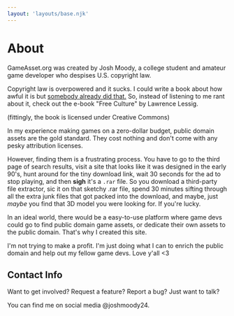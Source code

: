 ```yaml
---
layout: 'layouts/base.njk'
---
```

# About

GameAsset.org was created by Josh Moody, a college student and amateur game developer who despises U.S. copyright law.

Copyright law is overpowered and it sucks. I could write a book about how awful it is but [somebody already did that.](https://lessig.org/product/free-culture/) So, instead of listening to me rant about it, check out the e-book "Free Culture" by Lawrence Lessig.

(fittingly, the book is licensed under Creative Commons)

In my experience making games on a zero-dollar budget, public domain assets are the gold standard. They cost nothing and don't come with any pesky attribution licenses.

However, finding them is a frustrating process. You have to go to the third page of search results, visit a site that looks like it was designed in the early 90's, hunt around for the tiny download link, wait 30 seconds for the ad to stop playing, and then **sigh** it's a `.rar` file. So you download a third-party file extractor, sic it on that sketchy .rar file, spend 30 minutes sifting through all the extra junk files that got packed into the download, and maybe, just *maybe* you find that 3D model you were looking for. If you're lucky.

In an ideal world, there would be a easy-to-use platform where game devs could go to find public domain game assets, or dedicate their own assets to the public domain. That's why I created this site.

I'm not trying to make a profit. I'm just doing what I can to enrich the public domain and help out my fellow game devs. Love y'all <3

## Contact Info
Want to get involved? Request a feature? Report a bug? Just want to talk?

You can find me on social media @joshmoody24.